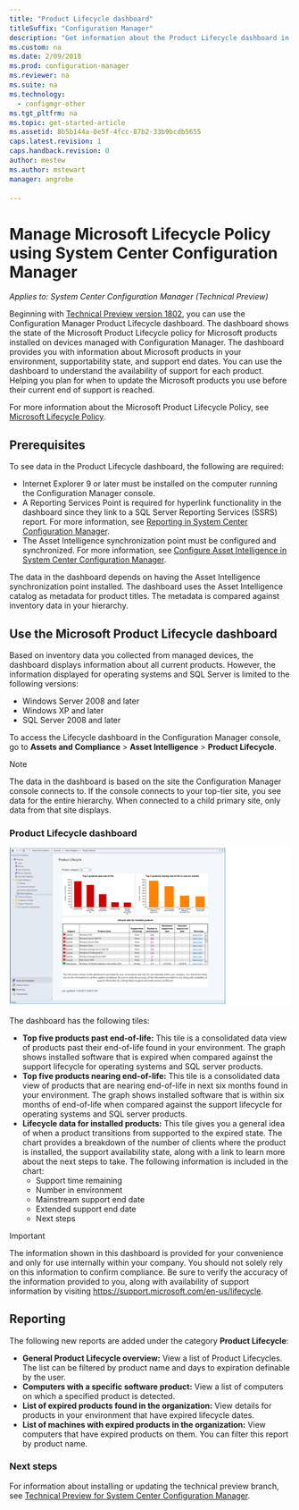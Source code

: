 ```yaml
---
title: "Product Lifecycle dashboard"
titleSuffix: "Configuration Manager"
description: "Get information about the Product Lifecycle dashboard in System Center Configuration Manager."
ms.custom: na
ms.date: 2/09/2018
ms.prod: configuration-manager
ms.reviewer: na
ms.suite: na
ms.technology:
  - configmgr-other
ms.tgt_pltfrm: na
ms.topic: get-started-article
ms.assetid: 8b5b144a-0e5f-4fcc-87b2-33b9bcdb5655
caps.latest.revision: 1
caps.handback.revision: 0
author: mestew
ms.author: mstewart
manager: angrobe

---
```

# Manage Microsoft Lifecycle Policy using System Center Configuration Manager

*Applies to: System Center Configuration Manager (Technical Preview)*

Beginning with [Technical Preview version 1802](/sccm/core/get-started/capabilities-in-technical-preview-1802), you can use the Configuration Manager Product Lifecycle dashboard. The dashboard shows the state of the Microsoft Product Lifecycle policy for Microsoft products installed on devices managed with Configuration Manager. The dashboard provides you with information about Microsoft products in your environment, supportability state, and support end dates. 
 You can use the dashboard to understand the availability of support for each product. Helping you plan for when to update the Microsoft products you use before their current end of support is reached.  

For more information about the Microsoft Product Lifecycle Policy, see [Microsoft Lifecycle Policy](https://support.microsoft.com/en-us/lifecycle).

## Prerequisites 

 To see data in the Product Lifecycle dashboard, the following are required: 
- Internet Explorer 9 or later must be installed on the computer running the Configuration Manager console. 
- A Reporting Services Point is required for hyperlink functionality in the dashboard since they link to a SQL Server Reporting Services (SSRS) report. For more information, see [Reporting in System Center Configuration Manager](/sccm/core/servers/manage/reporting). 
- The Asset Intelligence synchronization point must be configured and synchronized. For more information, see [Configure Asset Intelligence in System Center Configuration Manager](/sccm/core/clients/manage/asset-intelligence/configuring-asset-intelligence).

The data in the dashboard depends on having the Asset Intelligence synchronization point installed. The dashboard uses the Asset Intelligence catalog as metadata for product titles. The metadata is compared against inventory data in your hierarchy. 

## Use the Microsoft Product Lifecycle dashboard

Based on inventory data you collected from managed devices, the dashboard displays information about all current products. However, the information displayed for operating systems and SQL Server is limited to the following versions:

- Windows Server 2008 and later
- Windows XP and later
- SQL Server 2008 and later

To access the Lifecycle dashboard in the Configuration Manager console, go to **Assets and Compliance** > **Asset Intelligence** > **Product Lifecycle**.

>[!NOTE]
>The data in the dashboard is based on the site the Configuration Manager console connects to. If the console connects to your top-tier site, you see data for the entire hierarchy. When connected to a child primary site, only data from that site displays.

### Product Lifecycle dashboard

![Product Lifecycle dashboard](/sccm/core/clients/manage/asset-intelligence/media/product-lifecycle-dashboard.png)

The dashboard has the following tiles: 
- **Top five products past end-of-life:** This tile is a consolidated data view of products past their end-of-life found in your environment. The graph shows installed software that is expired when compared against the support lifecycle for operating systems and SQL server products.  
- **Top five products nearing end-of-life:** This tile is a consolidated data view of products that are nearing end-of-life in next six months found in your environment. The graph shows installed software that is within six months of end-of-life when compared against the support lifecycle for operating systems and SQL server products.
- **Lifecycle data for installed products:** This tile gives you a general idea of when a product transitions from supported to the expired state. The chart provides a breakdown of the number of clients where the product is installed, the support availability state, along with a link to learn more about the next steps to take. The following information is included in the chart:     
    - Support time remaining
    - Number in environment 
    - Mainstream support end date
    - Extended support end date
    - Next steps 

>[!IMPORTANT]
>The information shown in this dashboard is provided for your convenience and only for use internally within your company. You should not solely rely on this information to confirm compliance. Be sure to verify the accuracy of the information provided to you, along with availability of support information by visiting https://support.microsoft.com/en-us/lifecycle.

## Reporting
The following new reports are added under the category **Product Lifecycle**:
- **General Product Lifecycle overview:** View a list of Product Lifecycles. The list can be filtered by product name and days to expiration definable by the user. 
- **Computers with a specific software product:** View a list of computers on which a specified product is detected.
- **List of expired products found in the organization:** View details for products in your environment that have expired lifecycle dates. 
- **List of machines with expired products in the organization:** View computers that have expired products on them. You can filter this report by product name.

### Next steps
For information about installing or updating the technical preview branch, see [Technical Preview for System Center Configuration Manager](/sccm/core/get-started/technical-preview).  


